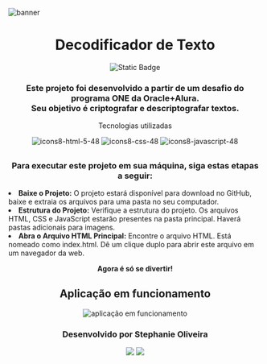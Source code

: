 
![banner](https://github.com/Stephanie-Ingrid/Challenge-ONE-Decoder/assets/98422190/157fa734-47eb-4eaf-96f8-6df53e1e097b)

<h1 align="center">Decodificador de Texto</h1>

<div align="center"> 
  
![Static Badge](https://img.shields.io/badge/status-finished-3168D8)

</div>

<h3 align="center">Este projeto foi desenvolvido a partir de um desafio do programa ONE da Oracle+Alura.<br> Seu objetivo é criptografar e descriptografar textos.</h3>

<div align="center">
  <p>Tecnologias utilizadas</p> 

  ![icons8-html-5-48](https://github.com/Stephanie-Ingrid/Challenge-ONE-Decoder/assets/98422190/23b9e396-c842-4e1c-94c8-5801607b3eda)
  ![icons8-css-48](https://github.com/Stephanie-Ingrid/Challenge-ONE-Decoder/assets/98422190/cb71fb8a-9104-4ee1-8b74-6d4dfc008b28)
  ![icons8-javascript-48](https://github.com/Stephanie-Ingrid/Challenge-ONE-Decoder/assets/98422190/3d3f2ed1-6e14-4efe-9d1a-bbe44f28df08)
  

</div>

  ##
  

<div align="center">
  <h3>Para executar este projeto em sua máquina, siga estas etapas a seguir:</h3>
</div>

<p>
<li><strong>Baixe o Projeto:</strong> O projeto estará disponível para download no GitHub, baixe e extraia os arquivos para uma pasta no seu computador.</li>

<li><strong>Estrutura do Projeto:</strong> Verifique a estrutura do projeto. Os arquivos HTML, CSS e JavaScript estarão presentes na pasta principal. Haverá pastas adicionais para imagens.</li>

<li><strong>Abra o Arquivo HTML Principal:</strong> Encontre o arquivo HTML. Está nomeado como index.html. Dê um clique duplo para abrir este arquivo em um navegador da web.</li>
</p>

<div align="center">
   <p><strong>Agora é só se divertir!</strong></p>
   
  
  ##
  
  <h2>Aplicação em funcionamento</h2>
  
  ![aplicação em funcionamento](https://github.com/Stephanie-Ingrid/Challenge-ONE-Decoder/assets/98422190/324f6f00-8aba-417e-b417-dfa0b258ef7b)

  
  <div align="center">
    <h3>Desenvolvido por Stephanie Oliveira</h3>
      <a href="https://www.linkedin.com/in/stephanie-ingrid-oliveira/" target="_blank"><img src="https://img.shields.io/badge/-LinkedIn-%230077B5?style=for-the-badge&logo=linkedin&logoColor=white" target="_blank"></a> 
      <a href = "mailto:stephanieoliveira.dev@gmail.com"><img src="https://img.shields.io/badge/-Gmail-%23333?style=for-the-badge&logo=gmail&logoColor=white" target="_blank"></a>
  </div>

</div>


